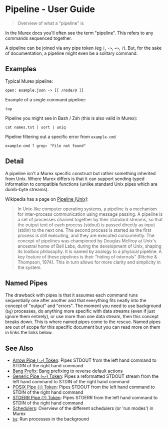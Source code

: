 # Pipeline - User Guide

> Overview of what a "pipeline" is

In the Murex docs you'll often see the term "pipeline". This refers to any
commands sequenced together.

A pipeline can be joined via any pipe token (eg `|`, `->`, `=>`, `?`). But,
for the sake of documentation, a pipeline might even be a solitary command.

## Examples

Typical Murex pipeline:

```
open: example.json -> [[ /node/0 ]]
```

Example of a single command pipeline:

```
top
```

Pipeline you might see in Bash / Zsh (this is also valid in Murex):

```
cat names.txt | sort | uniq
```

Pipeline filtering out a specific error from `example-cmd`

```
example-cmd ? grep: "File not found"
```

## Detail

A pipeline isn't a Murex specific construct but rather something inherited
from Unix. Where Murex differs is that it can support sending typed
information to compatible functions (unlike standard Unix pipes which are
dumb-byte streams).

Wikipedia has a page on [Pipeline (Unix)](https://en.wikipedia.org/wiki/Pipeline_(Unix)):

> In Unix-like computer operating systems, a pipeline is a mechanism for
> inter-process communication using message passing. A pipeline is a set of
> processes chained together by their standard streams, so that the output
> text of each process (stdout) is passed directly as input (stdin) to the
> next one. The second process is started as the first process is still
> executing, and they are executed concurrently. The concept of pipelines was
> championed by Douglas McIlroy at Unix's ancestral home of Bell Labs, during
> the development of Unix, shaping its toolbox philosophy. It is named by
> analogy to a physical pipeline. A key feature of these pipelines is their
> "hiding of internals" (Ritchie & Thompson, 1974). This in turn allows for
> more clarity and simplicity in the system. 

## Named Pipes

The drawback with pipes is that it assumes each command runs sequentially one
after another and that everything fits neatly into the concept of "output" and
"errors". The moment you need to use background (`bg`) processes, do anything
more specific with data streams (even if just ignore them entirely), or use
more than one data stream, then this concept breaks down. This is where named
pipes come to the rescue. Named pipes are out of scope for this specific
document but you can read more on them in links the links below.

## See Also

* [Arrow Pipe (`->`) Token](../parser/pipe-arrow.md):
  Pipes STDOUT from the left hand command to STDIN of the right hand command
* [Bang Prefix](../user-guide/bang-prefix.md):
  Bang prefixing to reverse default actions
* [Generic Pipe (`=>`) Token](../parser/pipe-generic.md):
  Pipes a reformatted STDOUT stream from the left hand command to STDIN of the right hand command
* [POSIX Pipe (`|`) Token](../parser/pipe-posix.md):
  Pipes STDOUT from the left hand command to STDIN of the right hand command
* [STDERR Pipe (`?`) Token](../parser/pipe-err.md):
  Pipes STDERR from the left hand command to STDIN of the right hand command
* [Schedulers](../user-guide/schedulers.md):
  Overview of the different schedulers (or 'run modes') in Murex
* [`bg`](../commands/bg.md):
  Run processes in the background
